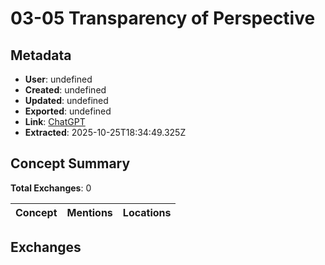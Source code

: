 # **03-05 Transparency of Perspective**

## Metadata

- **User**: undefined
- **Created**: undefined
- **Updated**: undefined
- **Exported**: undefined
- **Link**: [ChatGPT](undefined)
- **Extracted**: 2025-10-25T18:34:49.325Z

## Concept Summary

**Total Exchanges**: 0

| Concept | Mentions | Locations |
|---------|----------|----------|

## Exchanges


